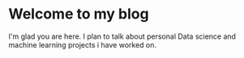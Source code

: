 # Welcome to my blog

I'm glad you are here. I plan to talk about personal Data science and machine learning projects i have worked on.
